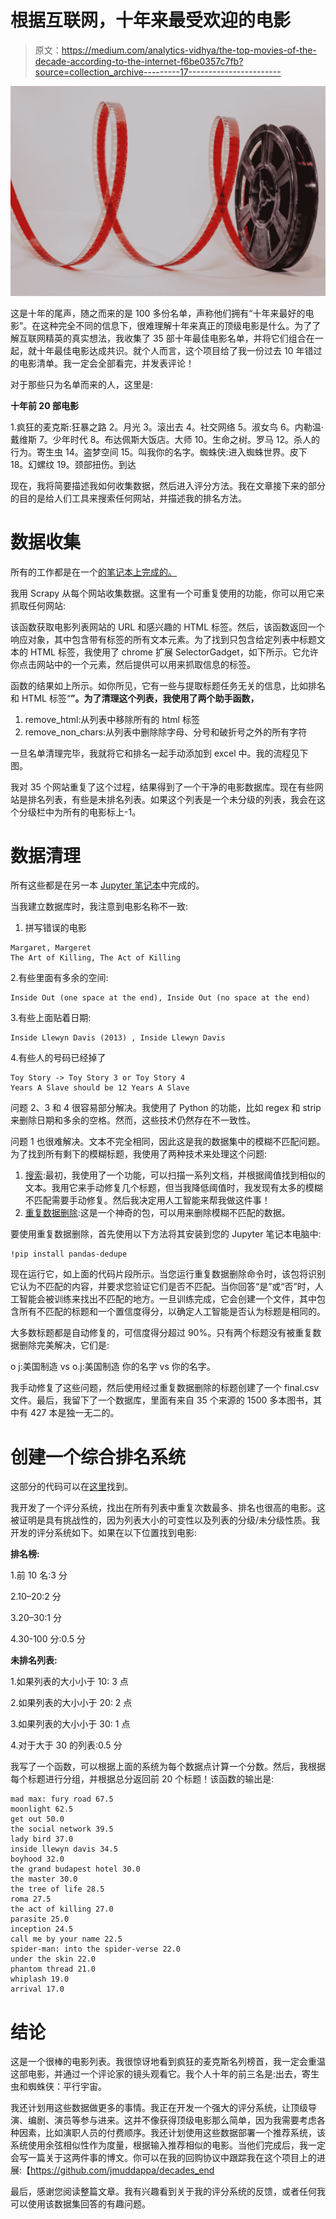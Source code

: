 # 根据互联网，十年来最受欢迎的电影

> 原文：<https://medium.com/analytics-vidhya/the-top-movies-of-the-decade-according-to-the-internet-f6be0357c7fb?source=collection_archive---------17----------------------->

![](img/256b96ba24998f7466fd3f72e1625dc7.png)

这是十年的尾声，随之而来的是 100 多份名单，声称他们拥有“十年来最好的电影”。在这种完全不同的信息下，很难理解十年来真正的顶级电影是什么。为了了解互联网精英的真实想法，我收集了 35 部十年最佳电影名单，并将它们组合在一起，就十年最佳电影达成共识。就个人而言，这个项目给了我一份过去 10 年错过的电影清单。我一定会全部看完，并发表评论！

对于那些只为名单而来的人，这里是:

**十年前 20 部电影**

1.疯狂的麦克斯:狂暴之路
2。月光
3。滚出去
4。社交网络
5。淑女鸟
6。内勒温·戴维斯
7。少年时代
8。布达佩斯大饭店。大师
10。生命之树。罗马
12。杀人的行为。寄生虫
14。盗梦空间 15。叫我你的名字。蜘蛛侠:进入蜘蛛世界。皮下
18。幻螺纹
19。颈部扭伤。到达

现在，我将简要描述我如何收集数据，然后进入评分方法。我在文章接下来的部分的目的是给人们工具来搜索任何网站，并描述我的排名方法。

# 数据收集

所有的工作都是在一个[的笔记本上完成的。](https://github.com/jmuddappa/decades_end/blob/master/Data%20Collection/Data%20Collection.ipynb)

我用 Scrapy 从每个网站收集数据。这里有一个可重复使用的功能，你可以用它来抓取任何网站:

该函数获取电影列表网站的 URL 和感兴趣的 HTML 标签。然后，该函数返回一个响应对象，其中包含带有标签的所有文本元素。为了找到只包含给定列表中标题文本的 HTML 标签，我使用了 chrome 扩展 SelectorGadget，如下所示。它允许你点击网站中的一个元素，然后提供可以用来抓取信息的标签。

函数的结果如上所示。如你所见，它有一些与提取标题任务无关的信息，比如排名和 HTML 标签“**”。为了清理这个列表，我使用了两个助手函数，**

1.  remove_html:从列表中移除所有的 html 标签
2.  remove_non_chars:从列表中删除除字母、分号和破折号之外的所有字符

一旦名单清理完毕，我就将它和排名一起手动添加到 excel 中。我的流程见下图。

我对 35 个网站重复了这个过程，结果得到了一个干净的电影数据库。现在有些网站是排名列表，有些是未排名列表。如果这个列表是一个未分级的列表，我会在这个分级栏中为所有的电影标上-1。

# 数据清理

所有这些都是在另一本 [Jupyter 笔记本](https://github.com/jmuddappa/decades_end/blob/master/Data%20Cleaning/Data%20Cleaning.ipynb)中完成的。

当我建立数据库时，我注意到电影名称不一致:

1.  拼写错误的电影

```
Margaret, Margeret
The Art of Killing, The Act of Killing
```

2.有些里面有多余的空间:

```
Inside Out (one space at the end), Inside Out (no space at the end)
```

3.有些上面贴着日期:

```
Inside Llewyn Davis (2013) , Inside Llewyn Davis
```

4.有些人的号码已经掉了

```
Toy Story -> Toy Story 3 or Toy Story 4
Years A Slave should be 12 Years A Slave
```

问题 2、3 和 4 很容易部分解决。我使用了 Python 的功能，比如 regex 和 strip 来删除日期和多余的空格。然而，这些技术仍然存在不一致性。

问题 1 也很难解决。文本不完全相同，因此这是我的数据集中的模糊不匹配问题。为了找到所有剩下的模糊标题，我使用了两种技术来处理这个问题:

1.  [搜索](https://mattilyra.github.io/2017/05/23/document-deduplication-with-lsh.html):最初，我使用了一个功能，可以扫描一系列文档，并根据阈值找到相似的文本。我用它来手动修复几个标题，但当我降低阈值时，我发现有太多的模糊不匹配需要手动修复。然后我决定用人工智能来帮我做这件事！
2.  [重复数据删除](http://dedupeio.github.io):这是一个神奇的包，可以用来删除模糊不匹配的数据。

要使用重复数据删除，首先使用以下方法将其安装到您的 Jupyter 笔记本电脑中:

```
!pip install pandas-dedupe
```

现在运行它，如上面的代码片段所示。当您运行重复数据删除命令时，该包将识别它认为不匹配的内容，并要求您验证它们是否不匹配。当你回答“是”或“否”时，人工智能会被训练来找出不匹配的地方。一旦训练完成，它会创建一个文件，其中包含所有不匹配的标题和一个置信度得分，以确定人工智能是否认为标题是相同的。

大多数标题都是自动修复的，可信度得分超过 90%。只有两个标题没有被重复数据删除完美解决，它们是:

o j:美国制造 vs o.j:美国制造
你的名字 vs 你的名字。

我手动修复了这些问题，然后使用经过重复数据删除的标题创建了一个 final.csv 文件。最后，我留下了一个数据库，里面有来自 35 个来源的 1500 多本图书，其中有 427 本是独一无二的。

# 创建一个综合排名系统

这部分的代码可以在[这里](https://github.com/jmuddappa/decades_end/blob/master/Data%20Analysis/Feature%20Engineering.ipynb)找到。

我开发了一个评分系统，找出在所有列表中重复次数最多、排名也很高的电影。这被证明是具有挑战性的，因为列表大小的可变性以及列表的分级/未分级性质。我开发的评分系统如下。如果在以下位置找到电影:

**排名榜:**

1.前 10 名:3 分

2.10–20:2 分

3.20–30:1 分

4.30-100 分:0.5 分

**未排名列表:**

1.如果列表的大小小于 10: 3 点

2.如果列表的大小小于 20: 2 点

3.如果列表的大小小于 30: 1 点

4.对于大于 30 的列表:0.5 分

我写了一个函数，可以根据上面的系统为每个数据点计算一个分数。然后，我根据每个标题进行分组，并根据总分返回前 20 个标题！该函数的输出是:

```
mad max: fury road 67.5
moonlight 62.5
get out 50.0
the social network 39.5
lady bird 37.0
inside llewyn davis 34.5
boyhood 32.0
the grand budapest hotel 30.0
the master 30.0
the tree of life 28.5
roma 27.5
the act of killing 27.0
parasite 25.0
inception 24.5
call me by your name 22.5
spider-man: into the spider-verse 22.0
under the skin 22.0
phantom thread 21.0
whiplash 19.0
arrival 17.0
```

# 结论

这是一个很棒的电影列表。我很惊讶地看到疯狂的麦克斯名列榜首，我一定会重温这部电影，并通过一个评论家的镜头观看它。我个人十年的前三名是:出去，寄生虫和蜘蛛侠：平行宇宙。

我还计划用这些数据做更多的事情。我正在开发一个强大的评分系统，让顶级导演、编剧、演员等参与进来。这并不像获得顶级电影那么简单，因为我需要考虑各种因素，比如演职人员的付费顺序。我还计划使用这些数据部署一个推荐系统，该系统使用余弦相似性作为度量，根据输入推荐相似的电影。当他们完成后，我一定会写一篇关于这两件事的博文。你可以在我的回购协议中跟踪我在这个项目上的进展:【https://github.com/jmuddappa/decades_end

最后，感谢您阅读整篇文章。我有兴趣看到关于我的评分系统的反馈，或者任何我可以使用该数据集回答的有趣问题。